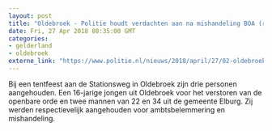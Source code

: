 ```yaml
---
layout: post
title: "Oldebroek - Politie houdt verdachten aan na mishandeling BOA (rectificatie)"
date: Fri, 27 Apr 2018 08:35:00 GMT
categories: 
- gelderland 
- oldebroek 
externe_link: "https://www.politie.nl/nieuws/2018/april/27/02-oldebroek-politie-houdt-verdachten-aan-na-mishandeling-boa.html"
---
```


Bij een tentfeest aan de Stationsweg in Oldebroek zijn drie personen aangehouden. Een 16-jarige jongen uit Oldebroek voor het verstoren van de openbare orde en twee mannen van 22 en 34 uit de gemeente Elburg. Zij werden respectievelijk aangehouden voor ambtsbelemmering en mishandeling.
